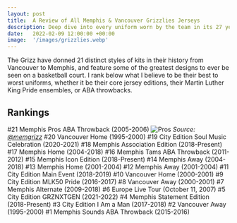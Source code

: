 ```yaml
---
layout: post
title:  A Review of All Memphis & Vancouver Grizzlies Jerseys
description: Deep dive into every uniform worn by the team in its 27 year history.
date:   2022-02-09 12:00:00 +00:00
image:  '/images/grizzlies.webp'
---
```

The Grizz have donned 21 distinct styles of kits in their history from Vancouver to Memphis, and feature some of the greatest designs to ever be seen on a basketball court. I rank below what I believe to be their best to worst uniforms, whether it be their core jersey editions, their Martin Luther King Pride ensembles, or ABA throwbacks.
## Rankings
#21 Memphis Pros ABA Throwback (2005-2006)
![Pros](https://pbs.twimg.com/media/D_xFizpX4AIYoX5?format=jpg&name=large)
*Source: [@memgrizz](https://twitter.com/memgrizz)*
#20 Vancouver Home (1995-2000)
#19 City Edition Soul Music Celebration (2020-2021)
#18 Memphis Association Edition (2018-Present)
#17 Memphis Home (2004-2018)
#16 Memphis Tams ABA Throwback (2011-2012)
#15 Memphis Icon Edition (2018-Present)
#14 Memphis Away (2004-2018)
#13 Memphis Home (2001-2004)
#12 Memphis Away (2001-2004)
#11 City Edition Main Event (2018-2019)
#10 Vancouver Home (2000-2001)
#9 City Edition MLK50 Pride (2016-2017)
#8 Vancouver Away (2000-2001)
#7 Memphis Alternate (2009-2018)
#6 Europe Live Tour (October 11, 2007)
#5 City Edition GRZNXTGEN (2021-2022)
#4 Memphis Statement Edition (2018-Present)
#3 City Edition I Am a Man (2017-2018)
#2 Vancouver Away (1995-2000)
#1 Memphis Sounds ABA Throwback (2015-2016)